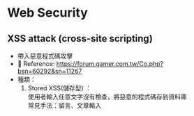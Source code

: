 # Web Security
## XSS attack (cross-site scripting)
- 帶入惡意程式碼攻擊
- 📌 Reference: https://forum.gamer.com.tw/Co.php?bsn=60292&sn=11267
- 種類：
  1. Stored XSS(儲存型) ：  
    使用者輸入任意文字沒有檢查，將惡意的程式碼存到資料庫  
    常見手法：留言、文章輸入<script>
  2. Reflected XSS(反射型)：   
    後端直接回傳使用者在前端的輸入，沒有檢查  
    常見手法：以get方式傳到後端，後端沒有檢查就將惡意程式嵌入前端，導向釣魚網站
  3. Dom-Based XSS：  
    直接用script產生DOM，沒有做檢查就插入DOM  
    常見手法：element.innerHTML ＝ （惡意代碼）
  
> React 可以避免某些injection attack，但有些攻擊還是需要注意，[example](https://stackoverflow.com/a/51852579)
  
  
## Query parameter 在 https 傳輸安全嗎？
- SSL/TLS 是加密在 **Transport Layer** under **Application Layer**，所以 query parameter also encrpto with SSL  
- 但是web server會以明文儲存reqeust log (whole url)，所以重要資訊還是避免加在 query parameter
  
### 📌 Reference:   
- https://stackoverflow.com/a/2629241/13797221  
- https://blog.httpwatch.com/2009/02/20/how-secure-are-query-strings-over-https/  
  
## CSP Content Security Policy
- 用來處理 XSS attack
- 只允許載入白名單的來源
- 加在cloudfront
- html, css, script, font, media...
- ```
  Content-Security-Policy: 
  // fallback
  default-src 'self';
  
  // 可以打哪些request, api, micro service, 
  connect-src www.google-analytics.com ... ;

  // 允許哪些iframe嵌入 like YouTube, ig , map, article youtube
  frame-src www.youtube.com ... ;

  // 允許哪些網頁把我嵌入，避免clickjacking
  frame-ancestors 'none';

  // 嵌入flash, pdf 這些比較少用了
  object-src 'none';

  // google , adobe
  font-src 'self' fonts.gstatic.com;

  // image, article image 可能包含別的網站的
  img-src 'self' www.google-analytics.com i.imgur.com data: ;

  // 不可使用unsafe-inline ，請參考下面sha256
  script-src 'self' 'unsafe-inline' www.google.com apis.google.com;

  // 若是 inline ，請參考下面sha256 or unsafe-inline
  style-src 'self' 'unsafe-inline' fonts.googleapis.com;

  // 自動將http upgrade https，沒有參數
  upgrade-insecure-requests;

  // 可填入 report servie 用來 log violations
  report-uri https://savjee.report-uri.com/r/d/csp/enforce;


  
  // Inline style or script 需要用 base64 encoded SHA256 hash or nonce，記得單引號
  script-src: 'nonce-rAnd0m123' 'sha256-TBqllJlBMexSGRieFFU5KWd8G9KEcSOtCu0N0HD2OLQ=' ... ;
  style-src: 'nonce-rAnd0m123' 'sha256-TBqllJlBMexSGRieFFU5KWd8G9KEcSOtCu0N0HD2OLQ=' ... ;
  ```
- 📌 Reference: https://simplyexplained.com/blog/Content-security-policy-and-aws-s3-cloudfront/
- 可在 CloudFront 增加或是在包一層 Lambda@Edge修改header
- 測試：可以先用Content-Security-Policy-Report-Only 搭配 report-uri，不會真的擋，但可以看 哪些不該擋的被擋掉了，然後再改回 Content-Security-Policy
- inline script 可以用 `nonce`, `hash` 方式處理
  - `nonce` 要搭配伺服器每次 request 更新nonce較難做
  - `hash` 整個inline區塊去做hash，但是要注意只要任何程式碼不一樣（包含空白多寡）都會造成hash 不一致


## X-Frame-Options
- 自己的網頁被嵌入惡意網頁，會有clickjacking的風險
- 避免方式有兩種：（1）js 判斷window location是否一致，(2) response header x-frame-options (3) CSP frame-ancestors
- 新的瀏覽器不支援 x-frame-options ALLOW-FROM，CSP level2 以上的瀏覽器才支援 CSP frame-ancestors，所以建議 (2)(3) 一起使用
- 📌 Reference: https://blog.huli.tw/2021/09/26/what-is-clickjacking/#x-frame-options
- ```
  // 不允許
  Content-Security-Policy: frame-ancestors ‘none’
  X-Frame-Options: DENY
  
  // 只能自己
  Content-Security-Policy: frame-ancestors ‘self’
  X-Frame-Options: SAMEORIGIN
  
  // 特定url
  Content-Security-Policy: frame-ancestors https://a.example.com https://b.example.com
  X-Frame-Options: ALLOW-FROM https://example.com/  <- 這個支援度不佳且只能一個
  ```
  
## X-Content-Type-Options
- 當 resource 回傳不正確的 MIME type時，瀏覽器需要猜測(sniff) 哪種 MIME type，才能執行，當猜測的過程中，就有可能有漏洞
- ```
  X-Content-Type-Options: nosniff
  ```

## Strict-Transport-Security
- 限制只能用https access
- ```
  Strict-Transport-Security: max-age=31536000; preload
  ```

## X-XSS-Protection
- Cross-site scripting attacks (XSS) 是injects script code攻擊，CSP inline scripts & unsafe resources 就可以防止，但舊的瀏覽器不支援就需要這個
- 也可以增加report url
- 檢查 dangerouslySetInnerHTML 是否會被擋掉
- ```
  X-XSS-Protection: 1; mode=block; report=https://savjee.report-uri.com/r/d/xss/enforce
  ```

## Referrer policy
- 當我的網站點擊外部連結，瀏覽器會send a `referrer`，從哪來的意思，若參數包含使用者資訊就會洩漏，所以增加這個
- ```
  Referrer-Policy: strict-origin-when-cross-origin
  ```

## CORS Cross-Origin Resource Sharing 同源政策
- 同 domain, 同 protocal, 同 port 才是同源，custom domain 不算
- 瀏覽器帶origin -> 伺服器回傳 -> 若非同源瀏覽器接收後，會攔截並報錯（注意：是擋在瀏覽器接收後）
- preflight: 所以在non simple request，才會多打preflight，例如惡意的非同源delete request，就會在preflight 擋下避免真的刪除
- 📌 Reference: https://www.explainthis.io/zh-hant/swe/what-is-cors

